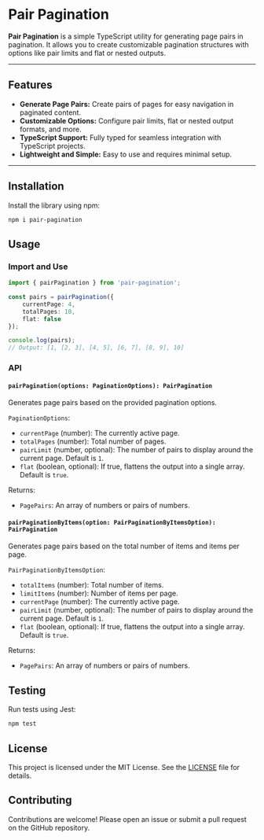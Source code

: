 # Pair Pagination

**Pair Pagination** is a simple TypeScript utility for generating page pairs in pagination. It allows you to create customizable pagination structures with options like pair limits and flat or nested outputs.

---

## Features

- **Generate Page Pairs:** Create pairs of pages for easy navigation in paginated content.
- **Customizable Options:** Configure pair limits, flat or nested output formats, and more.
- **TypeScript Support:** Fully typed for seamless integration with TypeScript projects.
- **Lightweight and Simple:** Easy to use and requires minimal setup.

---

## Installation

Install the library using npm:

```bash
npm i pair-pagination
```

## Usage

### Import and Use

```typescript
import { pairPagination } from 'pair-pagination';

const pairs = pairPagination({ 
    currentPage: 4, 
    totalPages: 10, 
    flat: false 
});

console.log(pairs); 
// Output: [1, [2, 3], [4, 5], [6, 7], [8, 9], 10]
```

### API

#### `pairPagination(options: PaginationOptions): PairPagination`

Generates page pairs based on the provided pagination options.

`PaginationOptions`:

- `currentPage` (number): The currently active page.
- `totalPages` (number): Total number of pages.
- `pairLimit` (number, optional): The number of pairs to display around the current page. Default is `1`.
- `flat` (boolean, optional): If true, flattens the output into a single array. Default is `true`.

Returns:

- `PagePairs`: An array of numbers or pairs of numbers.

#### `pairPaginationByItems(option: PairPaginationByItemsOption): PairPagination `

Generates page pairs based on the total number of items and items per page.

`PairPaginationByItemsOption`:

- `totalItems` (number): Total number of items.
- `limitItems` (number): Number of items per page.
- `currentPage` (number): The currently active page.
- `pairLimit` (number, optional): The number of pairs to display around the current page. Default is `1`.
- `flat` (boolean, optional): If true, flattens the output into a single array. Default is `true`.

Returns:

- `PagePairs`: An array of numbers or pairs of numbers.

## Testing

Run tests using Jest:

```bash 
npm test
```

## License

This project is licensed under the MIT License. See the [LICENSE](LICENSE) file for details.

## Contributing

Contributions are welcome! Please open an issue or submit a pull request on the GitHub repository.